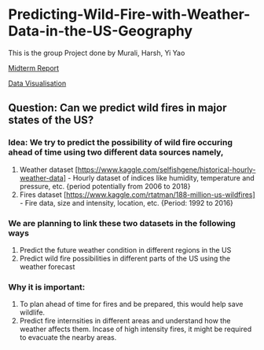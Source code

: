 # Predicting-Wild-Fire-with-Weather-Data-in-the-US-Geography
This is the group Project done by Murali, Harsh, Yi Yao

[Midterm Report](https://github.com/muralits98/Predicting-Wild-Fire-with-Weather-Data-in-the-US-Geography/blob/master/report/midterm/midterm_report.pdf)

[Data Visualisation](https://leafyao8621.github.io/firevisualization.github.io/)

## Question: Can we predict wild fires in major states of the US?

### Idea: We try to predict the possibility of wild fire occuring ahead of time using two different data sources namely, 
1. Weather dataset [https://www.kaggle.com/selfishgene/historical-hourly-weather-data] - Hourly dataset of indices like humidity, temperature and pressure, etc. {period potentially from 2006 to 2018}
2. Fires dataset [https://www.kaggle.com/rtatman/188-million-us-wildfires] - Fire data, size and intensity, location, etc. {Period: 1992 to 2016}

### We are planning to link these two datasets in the following ways

1. Predict the future weather condition in different regions in the US
2. Predict wild fire possibilities in different parts of the US using the weather forecast

### Why it is important:
1. To plan ahead of time for fires and be prepared, this would help save wildlife.
2. Predict fire internsities in different areas and understand how the weather affects them. Incase of high intensity fires, it might be required to evacuate the nearby areas.
